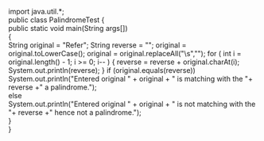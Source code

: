 import java.util.*;   
public class PalindromeTest
{  
   public static void main(String args[])  
   {  
      String original = "Refer"; 
      String  reverse = "";
      original = original.toLowerCase();
      original = original.replaceAll("\\s","");
       for ( int i = original.length() - 1; i >= 0; i-- ) { 
             reverse = reverse + original.charAt(i);
             System.out.println(reverse);
     }
      if (original.equals(reverse))  
         System.out.println("Entered original " +   original    +    " is  matching with the "+ reverse +"  a palindrome.");  
      else  
         System.out.println("Entered original " +   original    +    " is not matching with the "+ reverse +" hence not a palindrome.");   
   }  
}
